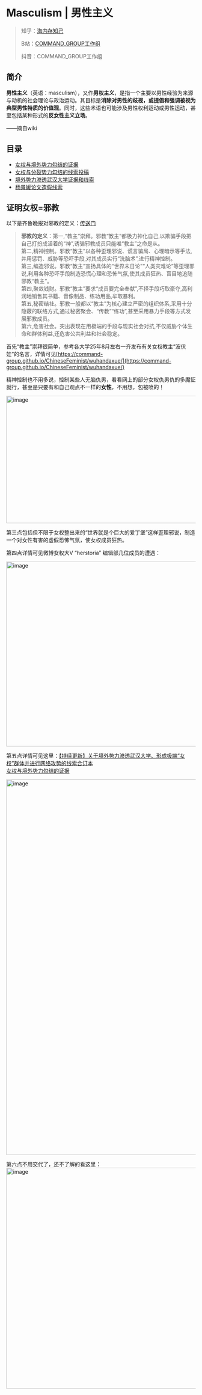 # Masculism | 男性主义

> 知乎：[海内存知己](https://www.zhihu.com/people/86-59-11-86)
>
> B站：[COMMAND_GROUP工作组](https://space.bilibili.com/1344687531)
>
> 抖音：COMMAND_GROUP工作组

## 简介

**男性主义**（英语：masculism），又作**男权主义**，是指一个主要以男性经验为来源与动机的社会理论与政治运动。其目标是**消除对男性的歧视，或提倡和强调被视为典型男性特质的价值观**。同时，这些术语也可能涉及男性权利运动或男性运动，甚至包括某种形式的**反女性主义立场**。

——摘自wiki

## 目录

- [女权与境外势力勾结的证据](https://command-group.github.io/ChineseFeminist/)
- [女权与分裂势力勾结的线索投稿](https://github.com/command-group/ChineseFeminist/issues)
- [境外势力渗透武汉大学证据和线索](https://command-group.github.io/ChineseFeminist/wuhandaxue/)
- [杨景媛论文造假线索](https://github.com/zouzhekang/YJYpaper)

## 证明女权=邪教

以下是齐鲁晚报对邪教的定义：[传送门](https://sjb.qlwb.com.cn/qlwb/content/20220819/ArticelA05005FM.htm)

> **邪教的定义**：第一,“教主”崇拜。邪教“教主”都极力神化自己,以欺骗手段把自己打扮成活着的“神”,诱骗邪教成员只能唯“教主”之命是从。  
第二,精神控制。邪教“教主”以各种歪理邪说、谎言骗局、心理暗示等手法,并用惩罚、威胁等恐吓手段,对其成员实行“洗脑术”,进行精神控制。  
第三,编造邪说。邪教“教主”宣扬具体的“世界末日论”“人类灾难论”等歪理邪说,利用各种恐吓手段制造恐慌心理和恐怖气氛,使其成员狂热、盲目地追随邪教“教主”。  
第四,聚敛钱财。邪教“教主”要求“成员要完全奉献”,不择手段巧取豪夺,高利润地销售其书籍、音像制品、练功用品,牟取暴利。  
第五,秘密结社。邪教一般都以“教主”为核心建立严密的组织体系,采用十分隐蔽的联络方式,通过秘密聚会、“传教”“练功”,甚至采用暴力手段等方式发展邪教成员。  
第六,危害社会。突出表现在用极端的手段与现实社会对抗,不仅威胁个体生命和群体利益,还危害公共利益和社会稳定。

首先“教主”崇拜很简单，参考各大学25年8月左右一齐发布有关女权教主“波伏娃”的名言，详情可见[https://command-group.github.io/ChineseFeminist/wuhandaxue/](https://command-group.github.io/ChineseFeminist/wuhandaxue/) 

精神控制也不用多说，控制某些人无脑仇男，看看网上的部分女权仇男仇的多魔怔就行，甚至是只要有和自己观点不一样的**女性**，不用想，包被喷的！

<img width="662" height="339" alt="image" src="https://github.com/user-attachments/assets/61aa0ea0-5126-4b0a-b14f-c89bc6d882c6" />

第三点包括但不限于女权整出来的“世界就是个巨大的爱丁堡”这样歪理邪说，制造一个对女性有害的虚假恐怖气氛，使女权成员狂热。

第四点详情可见微博女权大V “herstoria” 编辑部几位成员的遭遇：

<img width="797" height="492" alt="image" src="https://github.com/user-attachments/assets/f85b195d-c034-41c8-b61f-918e76fee5f1" />

第五点详情可见这里：[【持续更新】关于境外势力渗透武汉大学、形成极端“女权”群体并进行网络攻势的线索合订本](https://command-group.github.io/ChineseFeminist/wuhandaxue/)  
[女权与境外势力勾结的证据](https://command-group.github.io/ChineseFeminist/)

<img width="771" height="999" alt="image" src="https://github.com/user-attachments/assets/a0089a8b-5e80-40bc-8cb1-9f2449a73c5b" />

第六点不用交代了，还不了解的看这里：
<img width="1135" height="588" alt="image" src="https://github.com/user-attachments/assets/1f564ba7-657d-4408-9270-22ffd44bd016" />


